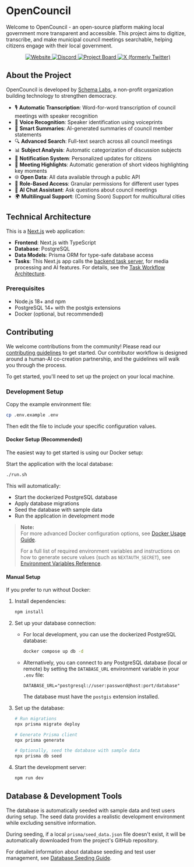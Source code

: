 # OpenCouncil

Welcome to OpenCouncil - an open-source platform making local government more transparent and accessible. This project aims to digitize, transcribe, and make municipal council meetings searchable, helping citizens engage with their local government.

<p align="center">
  <a href="https://www.opencouncil.gr" target="_blank">
    <img src="https://img.shields.io/badge/Website-5A6978?style=for-the-badge" alt="Website">
  </a>
  <a href="https://discord.gg/VdwtVG43WB" target="_blank">
    <img src="https://img.shields.io/badge/Discord-7289DA?style=for-the-badge&logo=discord&logoColor=white" alt="Discord">
  </a>
  <a href="https://github.com/orgs/schemalabz/projects/1" target="_blank">
    <img src="https://img.shields.io/badge/Project%20Board-000000?style=for-the-badge&logo=github&logoColor=white" alt="Project Board">
  </a>
  <a href="https://twitter.com/opencouncil_gr" target="_blank">
    <img src="https://img.shields.io/badge/X-000000?style=for-the-badge&logo=x&logoColor=white" alt="X (formerly Twitter)">
  </a>
</p>

## About the Project

OpenCouncil is developed by [Schema Labs](https://schemalabs.gr), a non-profit organization building technology to strengthen democracy.

- 🎙️ **Automatic Transcription**: Word-for-word transcription of council meetings with speaker recognition
- 🎯 **Voice Recognition**: Speaker identification using voiceprints
- 📝 **Smart Summaries**: AI-generated summaries of council member statements
- 🔍 **Advanced Search**: Full-text search across all council meetings
- 📊 **Subject Analysis**: Automatic categorization of discussion subjects
- 📢 **Notification System**: Personalized updates for citizens
- 🎥 **Meeting Highlights**: Automatic generation of short videos highlighting key moments
- 🌐 **Open Data**: All data available through a public API
- 🔐 **Role-Based Access**: Granular permissions for different user types
- 🤖 **AI Chat Assistant**: Ask questions about council meetings
- 🌍 **Multilingual Support**: (Coming Soon) Support for multicultural cities

## Technical Architecture

This is a [Next.js](https://nextjs.org/) web application:

- **Frontend**: Next.js with TypeScript
- **Database**: PostgreSQL
- **Data Models**: Prisma ORM for type-safe database access
- **Tasks**: This Next.js app calls the [backend task server](https://github.com/schemalabz/opencouncil-tasks), for media processing and AI features. For details, see the [Task Workflow Architecture](./docs/task-architecture.md).

### Prerequisites

- Node.js 18+ and npm
- PostgreSQL 14+ with the postgis extensions
- Docker (optional, but recommended)

## Contributing

We welcome contributions from the community! Please read our [contributing guidelines](./CONTRIBUTING.md) to get started. Our contributor workflow is designed around a human-AI co-creation partnership, and the guidelines will walk you through the process.

To get started, you'll need to set up the project on your local machine.

### Development Setup

Copy the example environment file:
   ```bash
   cp .env.example .env
   ```
Then edit the file to include your specific configuration values.

#### Docker Setup (Recommended)

The easiest way to get started is using our Docker setup:

Start the application with the local database:
   ```bash
   ./run.sh
   ```

This will automatically:
- Start the dockerized PostgreSQL database
- Apply database migrations
- Seed the database with sample data
- Run the application in development mode


> **Note:**  
> For more advanced Docker configuration options, see [Docker Usage Guide](./docs/docker-usage.md).
> 
> For a full list of required environment variables and instructions on how to generate secure values (such as `NEXTAUTH_SECRET`), see [Environment Variables Reference](./docs/environment-variables.md).

#### Manual Setup

If you prefer to run without Docker:

1. Install dependencies:
   ```bash
   npm install
   ```

2. Set up your database connection:
   - For local development, you can use the dockerized PostgreSQL database:
     ```bash
     docker compose up db -d
     ```
   - Alternatively, you can connect to any PostgreSQL database (local or remote) by setting the `DATABASE_URL` environment variable in your `.env` file:
     ```
     DATABASE_URL="postgresql://user:password@host:port/database"
     ```
     The database must have the `postgis` extension installed.

3. Set up the database:
   ```bash
   # Run migrations
   npx prisma migrate deploy
   
   # Generate Prisma client
   npx prisma generate
   
   # Optionally, seed the database with sample data
   npx prisma db seed
   ```

4. Start the development server:
   ```bash
   npm run dev
   ```

## Database & Development Tools

The database is automatically seeded with sample data and test users during setup. The seed data provides a realistic development environment while excluding sensitive information.

During seeding, if a local `prisma/seed_data.json` file doesn't exist, it will be automatically downloaded from the project's GitHub repository.

For detailed information about database seeding and test user management, see [Database Seeding Guide](./docs/database-seeding.md).
